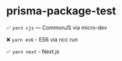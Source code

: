 
# prisma-package-test

✅ `yarn cjs` — CommonJS via micro-dev 

❌ `yarn es6` - ES6 via ncc run 

✅ `yarn next` - Next.js
